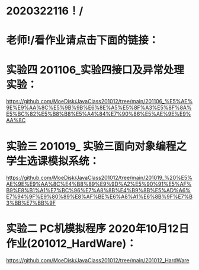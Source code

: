 # 2020322116！/

# 老师!/看作业请点击下面的链接：

# 实验四 201106_实验四接口及异常处理实验：
https://github.com/MoeDisk/JavaClass201012/tree/main/201106_%E5%AE%9E%E9%AA%8C%E5%9B%9B%E6%8E%A5%E5%8F%A3%E5%8F%8A%E5%BC%82%E5%B8%B8%E5%A4%84%E7%90%86%E5%AE%9E%E9%AA%8C

# 实验三 201019_ 实验三面向对象编程之学生选课模拟系统：
https://github.com/MoeDisk/JavaClass201012/tree/main/201019_%20%E5%AE%9E%E9%AA%8C%E4%B8%89%E9%9D%A2%E5%90%91%E5%AF%B9%E8%B1%A1%E7%BC%96%E7%A8%8B%E4%B9%8B%E5%AD%A6%E7%94%9F%E9%80%89%E8%AF%BE%E6%A8%A1%E6%8B%9F%E7%B3%BB%E7%BB%9F

# 实验二 PC机模拟程序 2020年10月12日作业(201012_HardWare)：
https://github.com/MoeDisk/JavaClass201012/tree/main/201012_HardWare
